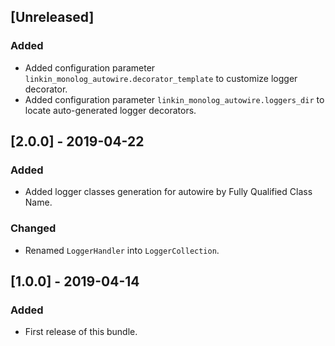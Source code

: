 ## [Unreleased]
### Added
- Added configuration parameter `linkin_monolog_autowire.decorator_template` to customize logger decorator.
- Added configuration parameter `linkin_monolog_autowire.loggers_dir` to locate auto-generated logger decorators.

## [2.0.0] - 2019-04-22
### Added
- Added logger classes generation for autowire by Fully Qualified Class Name.
### Changed
- Renamed `LoggerHandler` into `LoggerCollection`.

## [1.0.0] - 2019-04-14
### Added
- First release of this bundle.
